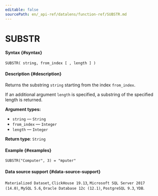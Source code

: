 ```yaml
---
editable: false
sourcePath: en/_api-ref/datalens/function-ref/SUBSTR.md
---
```


# SUBSTR



#### Syntax {#syntax}


```
SUBSTR( string, from_index [ , length ] )
```

#### Description {#description}
Returns the substring `string` starting from the index `from_index`.

If an additional argument `length` is specified, a substring of the specified length is returned.

**Argument types:**
- `string` — `String`
- `from_index` — `Integer`
- `length` — `Integer`


**Return type**: `String`

#### Example {#examples}

```
SUBSTR("Computer", 3) = "mputer"
```


#### Data source support {#data-source-support}

`Materialized Dataset`, `ClickHouse 19.13`, `Microsoft SQL Server 2017 (14.0)`, `MySQL 5.6`, `Oracle Database 12c (12.1)`, `PostgreSQL 9.3`, `YDB`.
